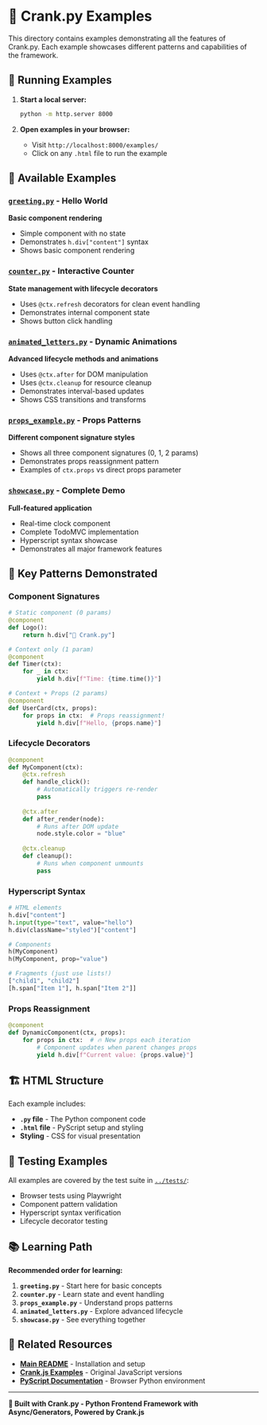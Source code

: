 # 🔧 Crank.py Examples

This directory contains examples demonstrating all the features of Crank.py. Each example showcases different patterns and capabilities of the framework.

## 🏃 Running Examples

1. **Start a local server:**
   ```bash
   python -m http.server 8000
   ```

2. **Open examples in your browser:**
   - Visit `http://localhost:8000/examples/`
   - Click on any `.html` file to run the example

## 📝 Available Examples

### [`greeting.py`](greeting.py) - Hello World
**Basic component rendering**
- Simple component with no state
- Demonstrates `h.div["content"]` syntax
- Shows basic component rendering

### [`counter.py`](counter.py) - Interactive Counter  
**State management with lifecycle decorators**
- Uses `@ctx.refresh` decorators for clean event handling
- Demonstrates internal component state
- Shows button click handling

### [`animated_letters.py`](animated_letters.py) - Dynamic Animations
**Advanced lifecycle methods and animations**
- Uses `@ctx.after` for DOM manipulation
- Uses `@ctx.cleanup` for resource cleanup
- Demonstrates interval-based updates
- Shows CSS transitions and transforms

### [`props_example.py`](props_example.py) - Props Patterns
**Different component signature styles**
- Shows all three component signatures (0, 1, 2 params)
- Demonstrates props reassignment pattern
- Examples of `ctx.props` vs direct props parameter

### [`showcase.py`](showcase.py) - Complete Demo
**Full-featured application**
- Real-time clock component
- Complete TodoMVC implementation
- Hyperscript syntax showcase
- Demonstrates all major framework features

## 🎯 Key Patterns Demonstrated

### Component Signatures
```python
# Static component (0 params)
@component
def Logo():
    return h.div["🔧 Crank.py"]

# Context only (1 param)
@component
def Timer(ctx):
    for _ in ctx:
        yield h.div[f"Time: {time.time()}"]

# Context + Props (2 params)
@component
def UserCard(ctx, props):
    for props in ctx:  # Props reassignment!
        yield h.div[f"Hello, {props.name}"]
```

### Lifecycle Decorators
```python
@component
def MyComponent(ctx):
    @ctx.refresh
    def handle_click():
        # Automatically triggers re-render
        pass
    
    @ctx.after
    def after_render(node):
        # Runs after DOM update
        node.style.color = "blue"
    
    @ctx.cleanup
    def cleanup():
        # Runs when component unmounts
        pass
```

### Hyperscript Syntax
```python
# HTML elements
h.div["content"]
h.input(type="text", value="hello")
h.div(className="styled")["content"]

# Components
h(MyComponent)
h(MyComponent, prop="value")

# Fragments (just use lists!)
["child1", "child2"]
[h.span["Item 1"], h.span["Item 2"]]
```

### Props Reassignment
```python
@component
def DynamicComponent(ctx, props):
    for props in ctx:  # 🔥 New props each iteration
        # Component updates when parent changes props
        yield h.div[f"Current value: {props.value}"]
```

## 🏗️ HTML Structure

Each example includes:
- **`.py` file** - The Python component code
- **`.html` file** - PyScript setup and styling
- **Styling** - CSS for visual presentation

## 🧪 Testing Examples

All examples are covered by the test suite in [`../tests/`](../tests/):
- Browser tests using Playwright
- Component pattern validation
- Hyperscript syntax verification
- Lifecycle decorator testing

## 📚 Learning Path

**Recommended order for learning:**

1. **`greeting.py`** - Start here for basic concepts
2. **`counter.py`** - Learn state and event handling  
3. **`props_example.py`** - Understand props patterns
4. **`animated_letters.py`** - Explore advanced lifecycle
5. **`showcase.py`** - See everything together

## 🔗 Related Resources

- **[Main README](../README.md)** - Installation and setup
- **[Crank.js Examples](https://crank.js.org/guides/examples)** - Original JavaScript versions
- **[PyScript Documentation](https://pyscript.net/)** - Browser Python environment

---

**🔧 Built with Crank.py - Python Frontend Framework with Async/Generators, Powered by Crank.js**